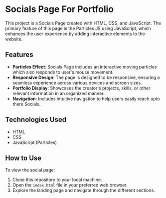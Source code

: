 # Socials Page For Portfolio

This project is a Socials Page created with HTML, CSS, and JavaScript. The primary feature of this page is the Particles JS using JavaScript, which enhances the user experience by adding interactive elements to the website.

## Features

- **Particles Effect**: Socials Page includes an interactive moving particles which also responds to user's  mouse movement.
- **Responsive Design**: The page is designed to be responsive, ensuring a seamless experience across various devices and screen sizes.
- **Portfolio Display**: Showcases the creator's projects, skills, or other relevant information in an organized manner.
- **Navigation**: Includes intuitive navigation to help users easily reach upto there Socials.

## Technologies Used

- HTML
- CSS
- JavaScript (Particles)

## How to Use

To view the social page:
1. Clone this repository to your local machine.
2. Open the `index.html` file in your preferred web browser.
3. Explore the landing page and navigate through the different sections.
